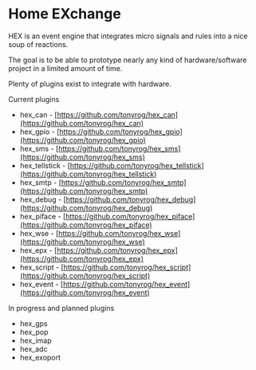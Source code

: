 Home EXchange
=============

HEX is an event engine that integrates micro signals and
rules into a nice soup of reactions.

The goal is to be able to prototype nearly any kind of
hardware/software project in a limited amount of time.

Plenty of plugins exist to integrate with hardware.

Current plugins

- hex_can - [https://github.com/tonyrog/hex_can](https://github.com/tonyrog/hex_can)
- hex_gpio - [https://github.com/tonyrog/hex_gpio](https://github.com/tonyrog/hex_gpio)
- hex_sms - [https://github.com/tonyrog/hex_sms](https://github.com/tonyrog/hex_sms)
- hex_tellstick - [https://github.com/tonyrog/hex_tellstick](https://github.com/tonyrog/hex_tellstick)
- hex_smtp - [https://github.com/tonyrog/hex_smtp](https://github.com/tonyrog/hex_smtp)
- hex_debug - [https://github.com/tonyrog/hex_debug](https://github.com/tonyrog/hex_debug)
- hex_piface - [https://github.com/tonyrog/hex_piface](https://github.com/tonyrog/hex_piface)
- hex_wse - [https://github.com/tonyrog/hex_wse](https://github.com/tonyrog/hex_wse)
- hex_epx - [https://github.com/tonyrog/hex_epx](https://github.com/tonyrog/hex_epx)
- hex_script - [https://github.com/tonyrog/hex_script](https://github.com/tonyrog/hex_script)
- hex_event - [https://github.com/tonyrog/hex_event](https://github.com/tonyrog/hex_event)

In progress and planned plugins

- hex_gps
- hex_pop
- hex_imap
- hex_adc
- hex_exoport

